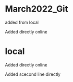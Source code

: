 # March2022_Git

added  from local

Added directly online	

local
=======
Added directly online


Added scecond line directly
